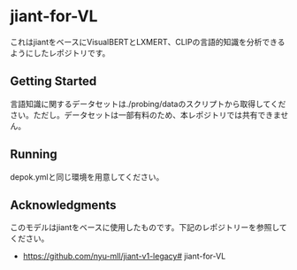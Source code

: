 # jiant-for-VL
これはjiantをベースにVisualBERTとLXMERT、CLIPの言語的知識を分析できるようにしたレポジトリです。

## Getting Started
言語知識に関するデータセットは./probing/dataのスクリプトから取得してください。ただし。データセットは一部有料のため、本レポジトリでは共有できません。


## Running
depok.ymlと同じ環境を用意してください。


## Acknowledgments
このモデルはjiantをベースに使用したものです。下記のレポジトリーを参照してください。

- https://github.com/nyu-mll/jiant-v1-legacy# jiant-for-VL
